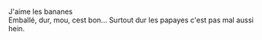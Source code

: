 J'aime les bananes  
Emballé, dur, mou, cest bon...
Surtout dur
les papayes c'est pas mal aussi hein.